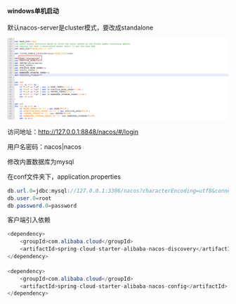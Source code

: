 #### windows单机启动
默认nacos-server是cluster模式，要改成standalone

![image](../../../images/Snipaste_2022-06-08_19-52-46.png)


访问地址：http://127.0.0.1:8848/nacos/#/login

用户名密码：nacos|nacos

修改内置数据库为mysql

在conf文件夹下，application.properties

```java
db.url.0=jdbc:mysql://127.0.0.1:3306/nacos?characterEncoding=utf8&connectTimeout=1000&socketTimeout=3000&autoReconnect=true&useUnicode=true&useSSL=false&serverTimezone=UTC
db.user.0=root
db.password.0=password
```

客户端引入依赖
```java
<dependency>
    <groupId>com.alibaba.cloud</groupId>
    <artifactId>spring-cloud-starter-alibaba-nacos-discovery</artifactId>
</dependency>

<dependency>
    <groupId>com.alibaba.cloud</groupId>
    <artifactId>spring-cloud-starter-alibaba-nacos-config</artifactId>
</dependency>
```